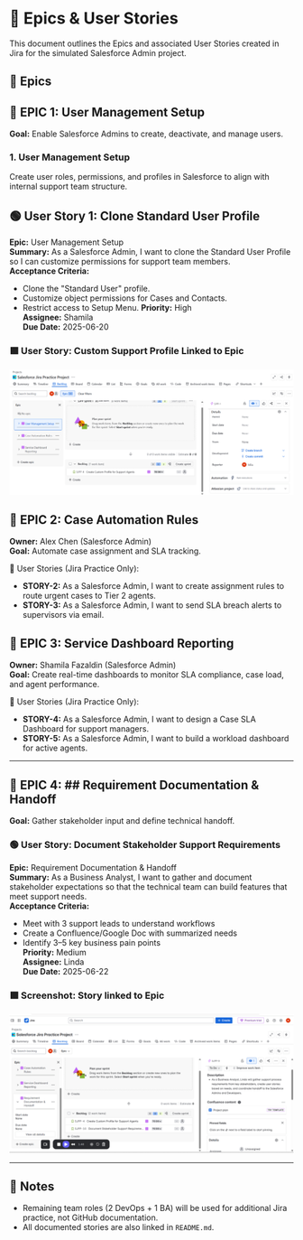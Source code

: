 # 📘 Epics & User Stories

This document outlines the Epics and associated User Stories created in Jira for the simulated Salesforce Admin project.

## 📁 Epics

  ## 🧩 EPIC 1: User Management Setup
**Goal:** Enable Salesforce Admins to create, deactivate, and manage users.

### 1. User Management Setup
Create user roles, permissions, and profiles in Salesforce to align with internal support team structure.

## 🟢 User Story 1: Clone Standard User Profile

**Epic:** User Management Setup  
**Summary:** As a Salesforce Admin, I want to clone the Standard User Profile so I can customize permissions for support team members.  
**Acceptance Criteria:**
- Clone the "Standard User" profile.
- Customize object permissions for Cases and Contacts.
- Restrict access to Setup Menu.
**Priority:** High  
**Assignee:** Shamila  
**Due Date:** 2025-06-20


### 🟩 User Story: Custom Support Profile Linked to Epic
![Story Screenshot](../screenshots/story-support-profile-parent-epic.png)


## 🧩 EPIC 2: Case Automation Rules  
**Owner:** Alex Chen (Salesforce Admin)  
**Goal:** Automate case assignment and SLA tracking.

🔹 User Stories (Jira Practice Only):
- **STORY-2:** As a Salesforce Admin, I want to create assignment rules to route urgent cases to Tier 2 agents.
- **STORY-3:** As a Salesforce Admin, I want to send SLA breach alerts to supervisors via email.

## 🧩 EPIC 3: Service Dashboard Reporting  
**Owner:** Shamila Fazaldin (Salesforce Admin)  
**Goal:** Create real-time dashboards to monitor SLA compliance, case load, and agent performance.

🔹 User Stories (Jira Practice Only):
- **STORY-4:** As a Salesforce Admin, I want to design a Case SLA Dashboard for support managers.
- **STORY-5:** As a Salesforce Admin, I want to build a workload dashboard for active agents.

---
## 🧩 EPIC 4: ## Requirement Documentation & Handoff
**Goal:** Gather stakeholder input and define technical handoff.

### 🟢 User Story: Document Stakeholder Support Requirements

**Epic:** Requirement Documentation & Handoff  
**Summary:** As a Business Analyst, I want to gather and document stakeholder expectations so that the technical team can build features that meet support needs.  
**Acceptance Criteria:**
- Meet with 3 support leads to understand workflows
- Create a Confluence/Google Doc with summarized needs
- Identify 3–5 key business pain points  
**Priority:** Medium  
**Assignee:** Linda  
**Due Date:** 2025-06-22

### 🟩 Screenshot: Story linked to Epic
![Story Screenshot](../screenshots/story-ba-requirements-parent-epic.png)





---

## 📝 Notes

- Remaining team roles (2 DevOps + 1 BA) will be used for additional Jira practice, not GitHub documentation.
- All documented stories are also linked in `README.md`.






